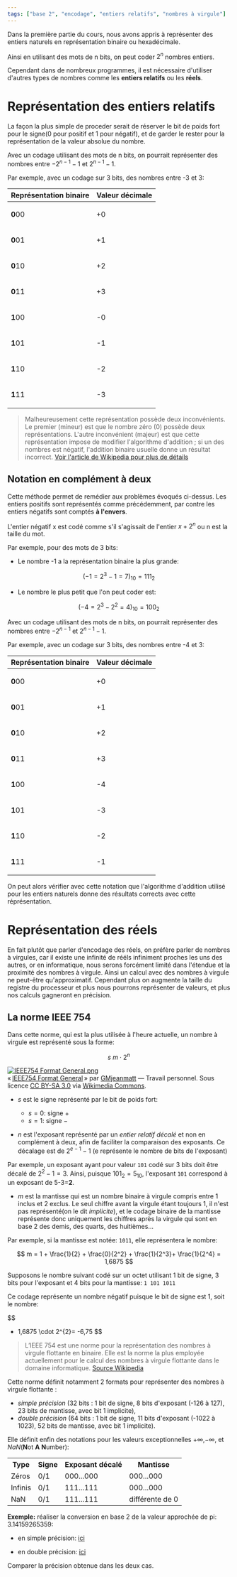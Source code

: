 ```yaml
---
tags: ["base 2", "encodage", "entiers relatifs", "nombres à virgule"]
---
```


Dans la première partie du cours, nous avons appris à représenter des entiers naturels en représentation binaire ou hexadécimale.

Ainsi en utilisant des mots de n bits, on peut coder $2^{n}$ nombres entiers.

Cependant dans de nombreux programmes, il est nécessaire d'utiliser d'autres types de nombres comme les **entiers relatifs** ou les **réels**.

# Représentation des entiers relatifs

La façon la plus simple de proceder serait de réserver le bit de poids fort pour le signe(0 pour positif et 1 pour négatif), et de garder le rester pour la représentation de la valeur absolue du nombre.

Avec un codage utilisant des mots de n bits, on pourrait représenter des nombres entre $-2^{n-1}-1$ et $2^{n-1}-1$.

Par exemple, avec un codage sur 3 bits, des nombres entre -3 et 3:


<table>
<colgroup>
<col />
<col />
</colgroup>
<thead>
<tr class="header">
<th>Représentation binaire</th>
<th>Valeur décimale</th>
</tr>
</thead>
<tbody>
<tr class="odd">
<td><p><strong>0</strong>00</p></td>
<td><p>+0</p></td>
</tr>
<tr class="even">
<td><p><strong>0</strong>01</p></td>
<td><p>+1</p></td>
</tr>
<tr class="odd">
<td><p><strong>0</strong>10</p></td>
<td><p>+2</p></td>
</tr>
<tr class="even">
<td><p><strong>0</strong>11</p></td>
<td><p>+3</p></td>
</tr>
<tr class="odd">
<td><p><strong>1</strong>00</p></td>
<td><p>-0</p></td>
</tr>
<tr class="even">
<td><p><strong>1</strong>01</p></td>
<td><p>-1</p></td>
</tr>
<tr class="odd">
<td><p><strong>1</strong>10</p></td>
<td><p>-2</p></td>
</tr>
<tr class="even">
<td><p><strong>1</strong>11</p></td>
<td><p>-3</p></td>
</tr>
</tbody>
</table>


>Malheureusement cette représentation possède deux inconvénients. Le premier (mineur) est que le nombre zéro (0) possède deux représentations. L'autre inconvénient (majeur) est que cette représentation impose de modifier l'algorithme d'addition ; si un des nombres est négatif, l'addition binaire usuelle donne un résultat incorrect. [Voir l'article de Wikipedia pour plus de détails](http://fr.wikipedia.org/wiki/Compl%C3%A9ment_%C3%A0_deux#Explication)

## Notation en complément à deux

Cette méthode permet de remédier aux problèmes évoqués ci-dessus. Les entiers positifs sont représentés comme précédemment, par contre les entiers négatifs sont comptés **à l'envers**.

L'entier négatif x est codé comme s'il s'agissait de l'entier $x + 2^{n}$ ou n est la taille du mot.

Par exemple, pour des mots de 3 bits:

- Le nombre -1 a la représentation binaire la plus grande:

$$
(-1 = 2^3 -1 = 7)_{10} = 111_2
$$

- Le nombre le plus petit que l'on peut coder est:

$$
(-4 = 2^3 - 2^2 = 4)_{10} = 100_2
$$

Avec un codage utilisant des mots de n bits, on pourrait représenter des nombres entre $-2^{n-1}$ et $2^{n-1}-1$.

Par exemple, avec un codage sur 3 bits, des nombres entre -4 et 3:

<table>
<colgroup>
<col />
<col />
</colgroup>
<thead>
<tr class="header">
<th>Représentation binaire</th>
<th>Valeur décimale</th>
</tr>
</thead>
<tbody>
<tr class="odd">
<td><p><strong>0</strong>00</p></td>
<td><p>+0</p></td>
</tr>
<tr class="even">
<td><p><strong>0</strong>01</p></td>
<td><p>+1</p></td>
</tr>
<tr class="odd">
<td><p><strong>0</strong>10</p></td>
<td><p>+2</p></td>
</tr>
<tr class="even">
<td><p><strong>0</strong>11</p></td>
<td><p>+3</p></td>
</tr>
<tr class="odd">
<td><p><strong>1</strong>00</p></td>
<td><p>-4</p></td>
</tr>
<tr class="even">
<td><p><strong>1</strong>01</p></td>
<td><p>-3</p></td>
</tr>
<tr class="odd">
<td><p><strong>1</strong>10</p></td>
<td><p>-2</p></td>
</tr>
<tr class="even">
<td><p><strong>1</strong>11</p></td>
<td><p>-1</p></td>
</tr>
</tbody>
</table>

On peut alors vérifier avec cette notation que l'algorithme d'addition utilisé pour les entiers naturels donne des résultats corrects avec cette réprésentation.

# Représentation des réels

En fait plutôt que parler d'encodage des réels, on préfère parler de nombres à virgules, car il existe une infinité de rééls infiniment proches les uns des autres, or en informatique, nous serons forcément limité dans l'étendue et la proximité des nombres à virgule. Ainsi un calcul avec des nombres à virgule ne peut-être qu'approximatif. Cependant plus on augmente la taille du registre du processeur et plus nous pourrons représenter de valeurs, et plus nos calculs gagneront en précision.


## La norme IEEE 754

Dans cette norme, qui est la plus utilisée à l'heure actuelle, un nombre à virgule est représenté sous la forme:

$$
s\ m \cdot 2^n
$$

<p><a href="http://commons.wikimedia.org/wiki/File:IEEE754_Format_General.png#mediaviewer/File:IEEE754_Format_General.png"><img alt="IEEE754 Format General.png" src="http://upload.wikimedia.org/wikipedia/commons/2/29/IEEE754_Format_General.png"></a><br>« <a href="http://commons.wikimedia.org/wiki/File:IEEE754_Format_General.png#mediaviewer/File:IEEE754_Format_General.png">IEEE754 Format General</a> » par <a href="//commons.wikimedia.org/w/index.php?title=User:GMjeanmatt&amp;action=edit&amp;redlink=1" class="new" title="User:GMjeanmatt (page inexistante)">GMjeanmatt</a> — <span class="int-own-work">Travail personnel</span>. Sous licence <a title="Creative Commons Attribution-Share Alike 3.0-2.5-2.0-1.0" href="http://creativecommons.org/licenses/by-sa/3.0">CC BY-SA 3.0</a> via <a href="//commons.wikimedia.org/wiki/">Wikimedia Commons</a>.</p>


- $s$ est le signe représenté par le bit de poids fort:
    - $s=0$: signe $+$
    - $s=1$: signe $-$

- $n$ est l'exposant représenté par un *entier relatif décalé* et non en complément à deux, afin de faciliter la comparaison des exposants. Ce décalage est de $2^{e-1} - 1$ (e représente le nombre de bits de l'exposant)

Par exemple, un exposant ayant pour valeur `101` codé sur 3 bits doit être décalé de $2^{2} - 1 = 3$. Ainsi, puisque $101_2 = 5_{10}$, l'exposant `101` correspond à un exposant de 5-3=**2**.

- $m$ est la mantisse qui est un nombre binaire à virgule compris entre 1 inclus et 2 exclus. Le seul chiffre avant la virgule étant toujours 1, il n'est pas représenté(on le dit *implicite*), et le codage binaire de la mantisse représente donc uniquement les chiffres après la virgule qui sont en base 2 des demis, des quarts, des huitièmes...

Par exemple, si la mantisse est notée: `1011`, elle représentera le nombre:

$$
m = 1 + \frac{1}{2} + \frac{0}{2^2} + \frac{1}{2^3}+ \frac{1}{2^4} =  1,6875
$$

Supposons le nombre suivant codé sur un octet utilisant 1 bit de signe, 3 bits pour l'exposant et 4 bits pour la mantisse: `1 101 1011`

Ce codage représente un nombre négatif puisque le bit de signe est 1, soit le nombre:

$$
- 1,6875 \cdot 2^{2}= -6,75
$$



>L’IEEE 754 est une norme pour la représentation des nombres à virgule flottante en binaire. Elle est la norme la plus employée actuellement pour le calcul des nombres à virgule flottante dans le domaine informatique. [Source Wikipedia](http://fr.wikipedia.org/wiki/IEEE_754)


Cette norme définit notamment 2 formats pour représenter des nombres à virgule flottante :

- *simple précision* (32 bits : 1 bit de signe, 8 bits d'exposant (-126 à 127), 23 bits de mantisse, avec bit 1 implicite),
- *double précision* (64 bits : 1 bit de signe, 11 bits d'exposant (-1022 à 1023), 52 bits de mantisse, avec bit 1 implicite).

Elle définit enfin des notations pour les valeurs exceptionnelles $+\infty$,$-\infty$, et $NaN$(**N**ot **A** **N**umber):

<table>
<tbody><tr>
<th>Type</th>
<th>Signe</th>
<th>Exposant décalé</th>
<th>Mantisse</th>
</tr>
<tr>
<td>Zéros</td>
<td>0/1</td>
<td>000...000</td>
<td>000...000</td>
</tr>
<tr>
<td>Infinis</td>
<td>0/1</td>
<td>111...111</td>
<td>000...000</td>
</tr>
<tr>
<td>NaN</td>
<td>0/1</td>
<td>111...111</td>
<td>différente de 0</td>
</tr>
</tbody></table>


**Exemple:** réaliser la conversion en base 2 de la valeur approchée de pi: 3.14159265359:

- en simple précision: [ici](http://www.binaryconvert.com/result_float.html?decimal=051046049052049053057050054053051053057)

- en double précision: [ici](http://www.binaryconvert.com/result_double.html?decimal=051046049052049053057050054053051053057)

Comparer la précision obtenue dans les deux cas.
